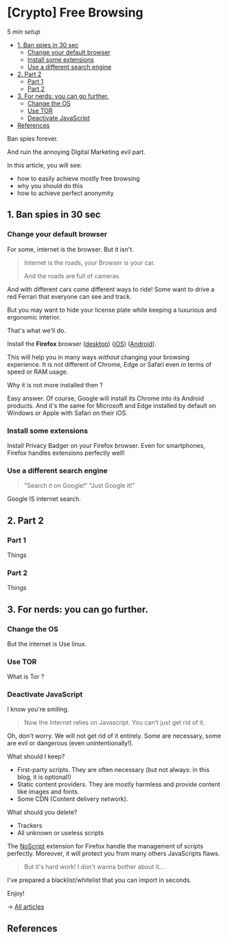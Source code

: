 # \[Crypto\] Free Browsing

5 _min setup_

* [1. Ban spies in 30 sec](7-free-browsing.md#1-ban-spies-in-30-sec)
  * [Change your default browser](7-free-browsing.md#change-your-default-browser)
  * [Install some extensions](7-free-browsing.md#install-some-extensions)
  * [Use a different search engine](7-free-browsing.md#use-a-different-search-engine)
* [2. Part 2](7-free-browsing.md#2-part-2)
  * [Part 1](7-free-browsing.md#part-1)
  * [Part 2](7-free-browsing.md#part-2)
* [3. For nerds: you can go further.](7-free-browsing.md#3-for-nerds-you-can-go-further)
  * [Change the OS](7-free-browsing.md#change-the-os)
  * [Use TOR](7-free-browsing.md#use-tor)
  * [Deactivate JavaScript](7-free-browsing.md#deactivate-javascript)
* [References](7-free-browsing.md#references)

Ban spies forever.

And ruin the annoying Digital Marketing evil part.

In this article, you will see:

* how to easily achieve mostly free browsing
* why you should do this
* how to achieve perfect anonymity

## 1. Ban spies in 30 sec

### Change your default browser

For some, internet is the browser. But it isn't.

> Internet is the roads, your Browser is your car.
>
> And the roads are full of cameras.

And with different cars come different ways to ride! Some want to drive a red Ferrari that everyone can see and track.

But you may want to hide your license plate while keeping a luxurious and ergonomic interior.

That's what we'll do.

Install the **Firefox** browser \([desktop](https://www.mozilla.org/fr/firefox/new/)\) \([iOS](https://apps.apple.com/fr/app/navigateur-web-firefox/id989804926)\) \([Android](https://play.google.com/store/apps/details?id=org.mozilla.firefox)\).

This will help you in many ways _without_ changing your browsing experience. It is not different of Chrome, Edge or Safari even in terms of speed or RAM usage.

Why it is not more installed then ?

Easy answer. Of course, Google will install its Chrome into its Android products. And it's the same for Microsoft and Edge installed by default on Windows or Apple with Safari on their iOS.

### Install some extensions

Install Privacy Badger on your Firefox browser. Even for smartphones, Firefox handles extensions perfectly well!

### Use a different search engine

> "Search it on Google!" "Just Google it!"

Google IS internet search.

## 2. Part 2

### Part 1

Things

### Part 2

Things

## 3. For nerds: you can go further.

### Change the OS

But the internet is Use linux.

### Use TOR

What is Tor ?

### Deactivate JavaScript

I know you're smiling.

> Now the Internet relies on Javascript. You can't just get rid of it.

Oh, don't worry. We will not get rid of it entirely. Some are necessary, some are evil or dangerous \(even unintentionally!\).

What should I keep?

* First-party scripts. They are often necessary \(but not always: in this blog, it is optional!\)
* Static content providers. They are mostly harmless and provide content like images and fonts.
* Some CDN \(Content delivery network\).

What should you delete?

* Trackers
* All unknown or useless scripts

The [NoScript](https://addons.mozilla.org/fr/firefox/addon/noscript/) extension for Firefox handle the management of scripts perfectly. Moreover, it will protect you from many others JavaScripts flaws.

> But it's hard work! I don't wanna bother about it...

I've prepared a blacklist/whitelist that you can import in seconds.

Enjoy!

→ [All articles]()

## References

